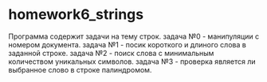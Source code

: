 # homework6_strings
Программа содержит задачи на тему строк. 
задача №0 - манипуляции с номером документа.
задача №1 - посик короткого и длиного слова в заданной строке.
задача №2 - поиск слова с минимальным количеством уникальных символов.
задача №3 - проверка является ли выбранное слово в строке палиндромом.
